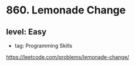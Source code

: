 # 860. Lemonade Change
## level: Easy

- tag: Programming Skills

https://leetcode.com/problems/lemonade-change/
